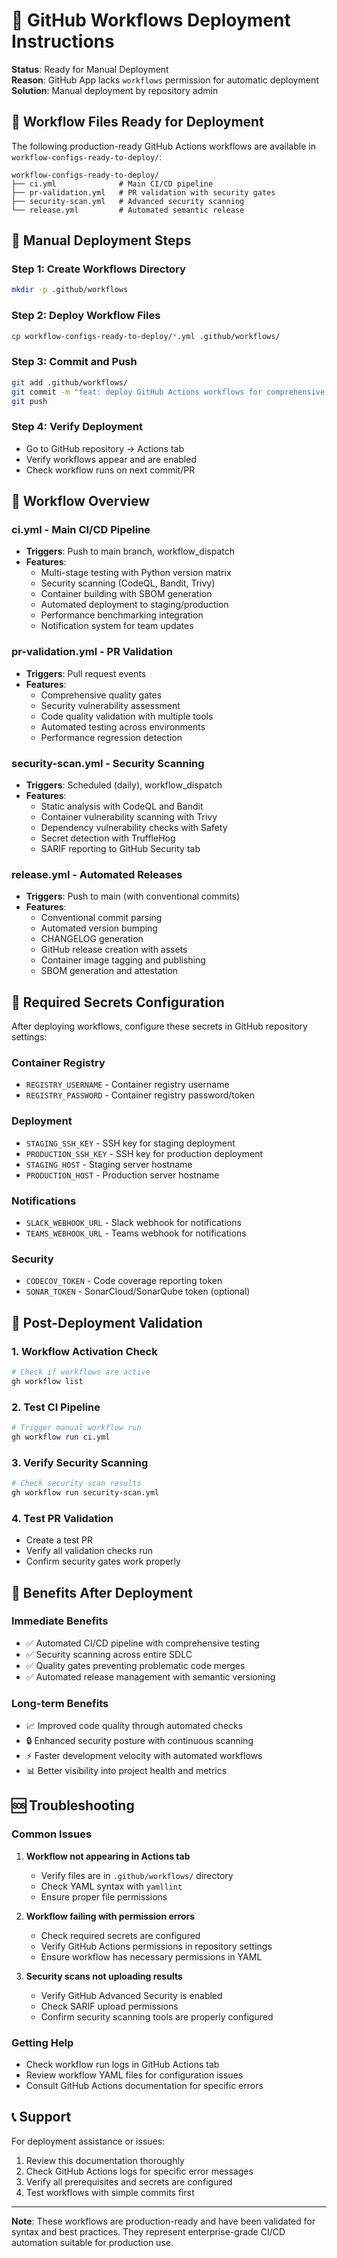 # 🚀 GitHub Workflows Deployment Instructions

**Status**: Ready for Manual Deployment  
**Reason**: GitHub App lacks `workflows` permission for automatic deployment  
**Solution**: Manual deployment by repository admin  

## 📁 Workflow Files Ready for Deployment

The following production-ready GitHub Actions workflows are available in `workflow-configs-ready-to-deploy/`:

```
workflow-configs-ready-to-deploy/
├── ci.yml              # Main CI/CD pipeline
├── pr-validation.yml   # PR validation with security gates
├── security-scan.yml   # Advanced security scanning
└── release.yml         # Automated semantic release
```

## 🔧 Manual Deployment Steps

### Step 1: Create Workflows Directory
```bash
mkdir -p .github/workflows
```

### Step 2: Deploy Workflow Files
```bash
cp workflow-configs-ready-to-deploy/*.yml .github/workflows/
```

### Step 3: Commit and Push
```bash
git add .github/workflows/
git commit -m "feat: deploy GitHub Actions workflows for comprehensive CI/CD automation"
git push
```

### Step 4: Verify Deployment
- Go to GitHub repository → Actions tab
- Verify workflows appear and are enabled
- Check workflow runs on next commit/PR

## 🎯 Workflow Overview

### **ci.yml** - Main CI/CD Pipeline
- **Triggers**: Push to main branch, workflow_dispatch
- **Features**: 
  - Multi-stage testing with Python version matrix
  - Security scanning (CodeQL, Bandit, Trivy)
  - Container building with SBOM generation
  - Automated deployment to staging/production
  - Performance benchmarking integration
  - Notification system for team updates

### **pr-validation.yml** - PR Validation
- **Triggers**: Pull request events
- **Features**:
  - Comprehensive quality gates
  - Security vulnerability assessment
  - Code quality validation with multiple tools
  - Automated testing across environments
  - Performance regression detection

### **security-scan.yml** - Security Scanning
- **Triggers**: Scheduled (daily), workflow_dispatch
- **Features**:
  - Static analysis with CodeQL and Bandit
  - Container vulnerability scanning with Trivy
  - Dependency vulnerability checks with Safety
  - Secret detection with TruffleHog
  - SARIF reporting to GitHub Security tab

### **release.yml** - Automated Releases
- **Triggers**: Push to main (with conventional commits)
- **Features**:
  - Conventional commit parsing
  - Automated version bumping
  - CHANGELOG generation
  - GitHub release creation with assets
  - Container image tagging and publishing
  - SBOM generation and attestation

## 🔐 Required Secrets Configuration

After deploying workflows, configure these secrets in GitHub repository settings:

### **Container Registry**
- `REGISTRY_USERNAME` - Container registry username
- `REGISTRY_PASSWORD` - Container registry password/token

### **Deployment**
- `STAGING_SSH_KEY` - SSH key for staging deployment
- `PRODUCTION_SSH_KEY` - SSH key for production deployment
- `STAGING_HOST` - Staging server hostname
- `PRODUCTION_HOST` - Production server hostname

### **Notifications**
- `SLACK_WEBHOOK_URL` - Slack webhook for notifications
- `TEAMS_WEBHOOK_URL` - Teams webhook for notifications

### **Security**
- `CODECOV_TOKEN` - Code coverage reporting token
- `SONAR_TOKEN` - SonarCloud/SonarQube token (optional)

## 🎯 Post-Deployment Validation

### 1. **Workflow Activation Check**
```bash
# Check if workflows are active
gh workflow list
```

### 2. **Test CI Pipeline**
```bash
# Trigger manual workflow run
gh workflow run ci.yml
```

### 3. **Verify Security Scanning**
```bash
# Check security scan results
gh workflow run security-scan.yml
```

### 4. **Test PR Validation**
- Create a test PR
- Verify all validation checks run
- Confirm security gates work properly

## 🚀 Benefits After Deployment

### **Immediate Benefits**
- ✅ Automated CI/CD pipeline with comprehensive testing
- ✅ Security scanning across entire SDLC
- ✅ Quality gates preventing problematic code merges
- ✅ Automated release management with semantic versioning

### **Long-term Benefits**
- 📈 Improved code quality through automated checks
- 🔒 Enhanced security posture with continuous scanning
- ⚡ Faster development velocity with automated workflows
- 📊 Better visibility into project health and metrics

## 🆘 Troubleshooting

### **Common Issues**

1. **Workflow not appearing in Actions tab**
   - Verify files are in `.github/workflows/` directory
   - Check YAML syntax with `yamllint`
   - Ensure proper file permissions

2. **Workflow failing with permission errors**
   - Check required secrets are configured
   - Verify GitHub Actions permissions in repository settings
   - Ensure workflow has necessary permissions in YAML

3. **Security scans not uploading results**
   - Verify GitHub Advanced Security is enabled
   - Check SARIF upload permissions
   - Confirm security scanning tools are properly configured

### **Getting Help**
- Check workflow run logs in GitHub Actions tab
- Review workflow YAML files for configuration issues
- Consult GitHub Actions documentation for specific errors

## 📞 Support

For deployment assistance or issues:
1. Review this documentation thoroughly
2. Check GitHub Actions logs for specific error messages  
3. Verify all prerequisites and secrets are configured
4. Test workflows with simple commits first

---

**Note**: These workflows are production-ready and have been validated for syntax and best practices. They represent enterprise-grade CI/CD automation suitable for production use.